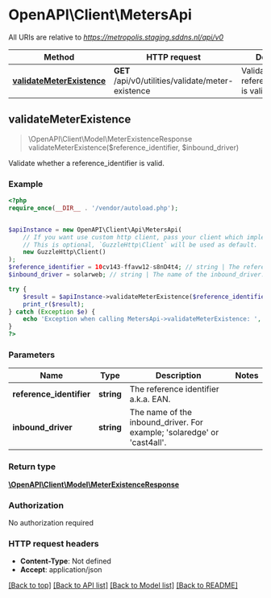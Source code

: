# OpenAPI\Client\MetersApi

All URIs are relative to *https://metropolis.staging.sddns.nl/api/v0*

Method | HTTP request | Description
------------- | ------------- | -------------
[**validateMeterExistence**](MetersApi.md#validateMeterExistence) | **GET** /api/v0/utilities/validate/meter-existence | Validate whether a reference_identifier is valid.



## validateMeterExistence

> \OpenAPI\Client\Model\MeterExistenceResponse validateMeterExistence($reference_identifier, $inbound_driver)

Validate whether a reference_identifier is valid.

### Example

```php
<?php
require_once(__DIR__ . '/vendor/autoload.php');


$apiInstance = new OpenAPI\Client\Api\MetersApi(
    // If you want use custom http client, pass your client which implements `GuzzleHttp\ClientInterface`.
    // This is optional, `GuzzleHttp\Client` will be used as default.
    new GuzzleHttp\Client()
);
$reference_identifier = 10cv143-ffavw12-s8nD4t4; // string | The reference identifier a.k.a. EAN.
$inbound_driver = solarweb; // string | The name of the inbound_driver. For example; 'solaredge' or 'cast4all'.

try {
    $result = $apiInstance->validateMeterExistence($reference_identifier, $inbound_driver);
    print_r($result);
} catch (Exception $e) {
    echo 'Exception when calling MetersApi->validateMeterExistence: ', $e->getMessage(), PHP_EOL;
}
?>
```

### Parameters


Name | Type | Description  | Notes
------------- | ------------- | ------------- | -------------
 **reference_identifier** | **string**| The reference identifier a.k.a. EAN. |
 **inbound_driver** | **string**| The name of the inbound_driver. For example; &#39;solaredge&#39; or &#39;cast4all&#39;. |

### Return type

[**\OpenAPI\Client\Model\MeterExistenceResponse**](../Model/MeterExistenceResponse.md)

### Authorization

No authorization required

### HTTP request headers

- **Content-Type**: Not defined
- **Accept**: application/json

[[Back to top]](#) [[Back to API list]](../../README.md#documentation-for-api-endpoints)
[[Back to Model list]](../../README.md#documentation-for-models)
[[Back to README]](../../README.md)

